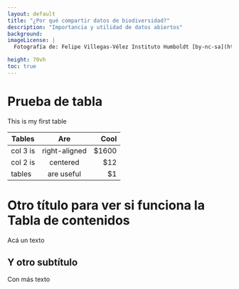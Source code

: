 ```yaml
---
layout: default
title: "¿Por qué compartir datos de biodiversidad?"
description: "Importancia y utilidad de datos abiertos"
background: 
imageLicense: |
  Fotografía de: Felipe Villegas-Vélez Instituto Humboldt [by-nc-sa](https://creativecommons.org/licenses/by-nc-sa/3.0/) 

height: 70vh
toc: true
---
```


# Prueba de tabla
This is my first table


| Tables        | Are           | Cool  |
| ------------- |:-------------:| -----:|
| col 3 is      | right-aligned | $1600 |
| col 2 is      | centered      | $12   |
| tables        | are useful    | $1    |

# Otro título para ver si funciona la Tabla de contenidos
Acá un texto

## Y otro subtítulo
Con más texto
